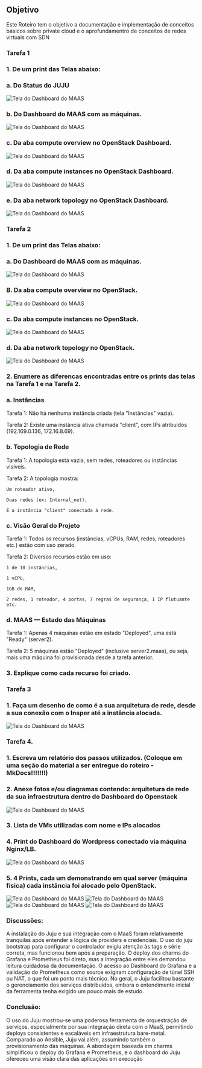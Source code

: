 ## Objetivo

Este Roteiro tem o objetivo a documentação e implementação de conceitos básicos sobre private cloud e o aprofundamentro de conceitos de redes virtuais com SDN

### Tarefa 1

### 1. De um print das Telas abaixo:

### a. Do Status do JUJU
![Tela do Dashboard do MAAS](./1.jpeg)

### b. Do Dashboard do MAAS com as máquinas.

![Tela do Dashboard do MAAS](./2.jpeg)

### c. Da aba compute overview no OpenStack Dashboard.

![Tela do Dashboard do MAAS](./3.jpeg)

### d. Da aba compute instances no OpenStack Dashboard.

![Tela do Dashboard do MAAS](./4.jpeg)

### e. Da aba network topology no OpenStack Dashboard.

![Tela do Dashboard do MAAS](./5.jpeg)


### Tarefa 2

### 1. De um print das Telas abaixo:

### a. Do Dashboard do MAAS com as máquinas.
![Tela do Dashboard do MAAS](./6.jpeg)

### B. Da aba compute overview no OpenStack.
![Tela do Dashboard do MAAS](./7.jpeg)

### c. Da aba compute instances no OpenStack.
![Tela do Dashboard do MAAS](./8.jpeg)

### d. Da aba network topology no OpenStack.
![Tela do Dashboard do MAAS](./9.jpeg)

### 2. Enumere as diferencas encontradas entre os prints das telas na Tarefa 1 e na Tarefa 2.

### a. Instâncias

Tarefa 1: Não há nenhuma instância criada (tela "Instâncias" vazia).

Tarefa 2: Existe uma instância ativa chamada "client", com IPs atribuídos (192.169.0.136, 172.16.8.69).

### b. Topologia de Rede

Tarefa 1: A topologia está vazia, sem redes, roteadores ou instâncias visíveis.

Tarefa 2: A topologia mostra:

    Um roteador ativo,

    Duas redes (ex: Internal_net),

    E a instância "client" conectada à rede.

### c. Visão Geral do Projeto

Tarefa 1: Todos os recursos (instâncias, vCPUs, RAM, redes, roteadores etc.) estão com uso zerado.

Tarefa 2: Diversos recursos estão em uso:

    1 de 10 instâncias,

    1 vCPU,

    1GB de RAM,

    2 redes, 1 roteador, 4 portas, 7 regras de segurança, 1 IP flutuante etc.

### d. MAAS — Estado das Máquinas

Tarefa 1: Apenas 4 máquinas estão em estado "Deployed", uma está "Ready" (server2).

Tarefa 2: 5 máquinas estão "Deployed" (inclusive server2.maas), ou seja, mais uma máquina foi provisionada desde a tarefa anterior.

### 3. Explique como cada recurso foi criado. 


### Tarefa 3

### 1. Faça um desenho de como é a sua arquitetura de rede, desde a sua conexão com o Insper até a instância alocada.
![Tela do Dashboard do MAAS](./10.png)


### Tarefa 4.

### 1. Escreva um relatório dos passos utilizados. (Coloque em uma seção do material a ser entregue do roteiro - MkDocs!!!!!!!)

### 2. Anexe fotos e/ou diagramas contendo: arquitetura de rede da sua infraestrutura dentro do Dashboard do Openstack 
![Tela do Dashboard do MAAS](./11.png)

### 3. Lista de VMs utilizadas com nome e IPs alocados

### 4. Print do Dashboard do Wordpress conectado via máquina Nginx/LB.
![Tela do Dashboard do MAAS](./11.png)

### 5. 4 Prints, cada um demonstrando em qual server (máquina fisica) cada instância foi alocado pelo OpenStack. 
![Tela do Dashboard do MAAS](./11.png)
![Tela do Dashboard do MAAS](./11.png)
![Tela do Dashboard do MAAS](./11.png)
![Tela do Dashboard do MAAS](./11.png)


### Discussões:

A instalação do Juju e sua integração com o MaaS foram relativamente tranquilas após entender a lógica de providers e credenciais. O uso do juju bootstrap para configurar o controlador exigiu atenção às tags e série correta, mas funcionou bem após a preparação. O deploy dos charms do Grafana e Prometheus foi direto, mas a integração entre eles demandou leitura cuidadosa da documentação. O acesso ao Dashboard do Grafana e a validação do Prometheus como source exigiram configuração de túnel SSH ou NAT, o que foi um ponto mais técnico. No geral, o Juju facilitou bastante o gerenciamento dos serviços distribuídos, embora o entendimento inicial da ferramenta tenha exigido um pouco mais de estudo.

### Conclusão:
O uso do Juju mostrou-se uma poderosa ferramenta de orquestração de serviços, especialmente por sua integração direta com o MaaS, permitindo deploys consistentes e escaláveis em infraestrutura bare-metal. Comparado ao Ansible, Juju vai além, assumindo também o provisionamento das máquinas. A abordagem baseada em charms simplificou o deploy do Grafana e Prometheus, e o dashboard do Juju ofereceu uma visão clara das aplicações em execução
